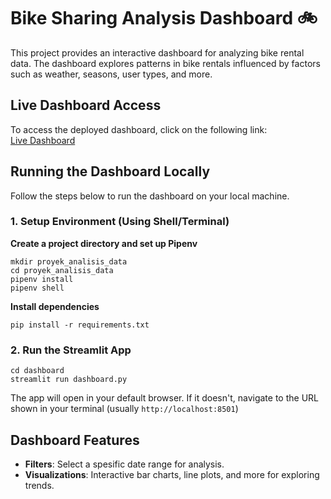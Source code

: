 # Bike Sharing Analysis Dashboard 🚲
This project provides an interactive dashboard for analyzing bike rental data. The dashboard explores patterns in bike rentals influenced by factors such as weather, seasons, user types, and more.

## Live Dashboard Access
To access the deployed dashboard, click on the following link:  
[Live Dashboard](https://bike-sharing-analysis-mofasir.streamlit.app/)

## Running the Dashboard Locally
Follow the steps below to run the dashboard on your local machine.

### 1. Setup Environment (Using Shell/Terminal)
**Create a project directory and set up Pipenv**
```
mkdir proyek_analisis_data
cd proyek_analisis_data
pipenv install
pipenv shell
```
**Install dependencies**
```
pip install -r requirements.txt
```

### 2. Run the Streamlit App
```
cd dashboard
streamlit run dashboard.py
```
The app will open in your default browser. If it doesn't, navigate to the URL shown in your terminal (usually `http://localhost:8501`)

## Dashboard Features
- **Filters**: Select a spesific date range for analysis.
- **Visualizations**: Interactive bar charts, line plots, and more for exploring trends.  
